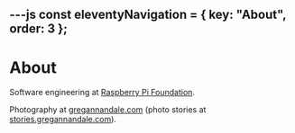 ---js
const eleventyNavigation = {
	key: "About",
	order: 3
};
---
# About

Software engineering at [Raspberry Pi Foundation](https://www.raspberrypi.org/).

Photography at [gregannandale.com](https://www.gregannandale.com/) (photo stories at [stories.gregannandale.com](https://stories.gregannandale.com/)).
